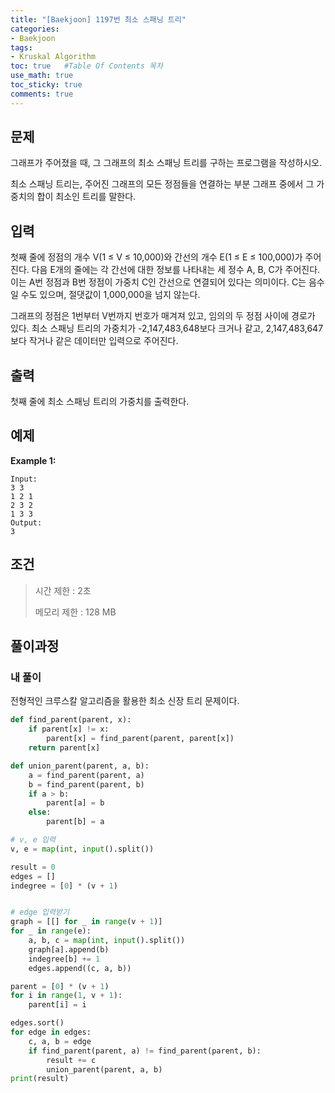 ```yaml
---
title: "[Baekjoon] 1197번 최소 스패닝 트리"
categories: 
- Baekjoon
tags:
- Kruskal Algorithm
toc: true   #Table Of Contents 목차 
use_math: true
toc_sticky: true
comments: true
---
```


## 문제

그래프가 주어졌을 때, 그 그래프의 최소 스패닝 트리를 구하는 프로그램을 작성하시오.

최소 스패닝 트리는, 주어진 그래프의 모든 정점들을 연결하는 부분 그래프 중에서 그 가중치의 합이 최소인 트리를 말한다.

## 입력

첫째 줄에 정점의 개수 V(1 ≤ V ≤ 10,000)와 간선의 개수 E(1 ≤ E ≤ 100,000)가 주어진다. 다음 E개의 줄에는 각 간선에 대한 정보를 나타내는 세 정수 A, B, C가 주어진다. 이는 A번 정점과 B번 정점이 가중치 C인 간선으로 연결되어 있다는 의미이다. C는 음수일 수도 있으며, 절댓값이 1,000,000을 넘지 않는다.

그래프의 정점은 1번부터 V번까지 번호가 매겨져 있고, 임의의 두 정점 사이에 경로가 있다. 최소 스패닝 트리의 가중치가 -2,147,483,648보다 크거나 같고, 2,147,483,647보다 작거나 같은 데이터만 입력으로 주어진다.

## 출력

첫째 줄에 최소 스패닝 트리의 가중치를 출력한다.

## 예제

**Example 1:**

```
Input: 
3 3
1 2 1
2 3 2
1 3 3
Output: 
3
```

## 조건

> 시간 제한 : 2초
>
> 메모리 제한 : 128 MB

## 풀이과정

### 내 풀이

전형적인 크루스칼 알고리즘을 활용한 최소 신장 트리 문제이다.

```python
def find_parent(parent, x):
    if parent[x] != x:
        parent[x] = find_parent(parent, parent[x])
    return parent[x]

def union_parent(parent, a, b):
    a = find_parent(parent, a)
    b = find_parent(parent, b)
    if a > b:
        parent[a] = b
    else:
        parent[b] = a

# v, e 입력
v, e = map(int, input().split())

result = 0
edges = []
indegree = [0] * (v + 1)


# edge 입력받기
graph = [[] for _ in range(v + 1)]
for _ in range(e):
    a, b, c = map(int, input().split())
    graph[a].append(b)
    indegree[b] += 1
    edges.append((c, a, b))

parent = [0] * (v + 1)
for i in range(1, v + 1):
    parent[i] = i

edges.sort()
for edge in edges:
    c, a, b = edge
    if find_parent(parent, a) != find_parent(parent, b):
        result += c
        union_parent(parent, a, b)
print(result)
```

